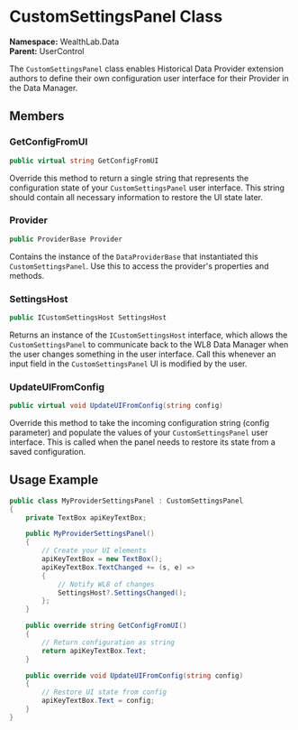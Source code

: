 # CustomSettingsPanel Class

**Namespace:** WealthLab.Data  
**Parent:** UserControl

The `CustomSettingsPanel` class enables Historical Data Provider extension authors to define their own configuration user interface for their Provider in the Data Manager.

## Members

### GetConfigFromUI
```csharp
public virtual string GetConfigFromUI
```
Override this method to return a single string that represents the configuration state of your `CustomSettingsPanel` user interface. This string should contain all necessary information to restore the UI state later.

### Provider
```csharp
public ProviderBase Provider
```
Contains the instance of the `DataProviderBase` that instantiated this `CustomSettingsPanel`. Use this to access the provider's properties and methods.

### SettingsHost
```csharp
public ICustomSettingsHost SettingsHost
```
Returns an instance of the `ICustomSettingsHost` interface, which allows the `CustomSettingsPanel` to communicate back to the WL8 Data Manager when the user changes something in the user interface. Call this whenever an input field in the `CustomSettingsPanel` UI is modified by the user.

### UpdateUIFromConfig
```csharp
public virtual void UpdateUIFromConfig(string config)
```
Override this method to take the incoming configuration string (config parameter) and populate the values of your `CustomSettingsPanel` user interface. This is called when the panel needs to restore its state from a saved configuration.

## Usage Example

```csharp
public class MyProviderSettingsPanel : CustomSettingsPanel
{
    private TextBox apiKeyTextBox;

    public MyProviderSettingsPanel()
    {
        // Create your UI elements
        apiKeyTextBox = new TextBox();
        apiKeyTextBox.TextChanged += (s, e) => 
        {
            // Notify WL8 of changes
            SettingsHost?.SettingsChanged();
        };
    }

    public override string GetConfigFromUI()
    {
        // Return configuration as string
        return apiKeyTextBox.Text;
    }

    public override void UpdateUIFromConfig(string config)
    {
        // Restore UI state from config
        apiKeyTextBox.Text = config;
    }
} 